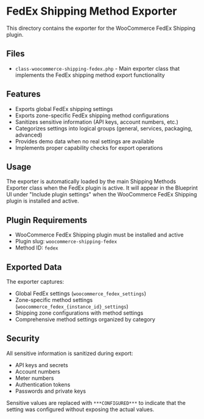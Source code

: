 # FedEx Shipping Method Exporter

This directory contains the exporter for the WooCommerce FedEx Shipping plugin.

## Files

- `class-woocommerce-shipping-fedex.php` - Main exporter class that implements the FedEx shipping method export functionality

## Features

- Exports global FedEx shipping settings
- Exports zone-specific FedEx shipping method configurations
- Sanitizes sensitive information (API keys, account numbers, etc.)
- Categorizes settings into logical groups (general, services, packaging, advanced)
- Provides demo data when no real settings are available
- Implements proper capability checks for export operations

## Usage

The exporter is automatically loaded by the main Shipping Methods Exporter class when the FedEx plugin is active. It will appear in the Blueprint UI under "Include plugin settings" when the WooCommerce FedEx Shipping plugin is installed and active.

## Plugin Requirements

- WooCommerce FedEx Shipping plugin must be installed and active
- Plugin slug: `woocommerce-shipping-fedex`
- Method ID: `fedex`

## Exported Data

The exporter captures:
- Global FedEx settings (`woocommerce_fedex_settings`)
- Zone-specific method settings (`woocommerce_fedex_{instance_id}_settings`)
- Shipping zone configurations with method settings
- Comprehensive method settings organized by category

## Security

All sensitive information is sanitized during export:
- API keys and secrets
- Account numbers
- Meter numbers
- Authentication tokens
- Passwords and private keys

Sensitive values are replaced with `***CONFIGURED***` to indicate that the setting was configured without exposing the actual values.
